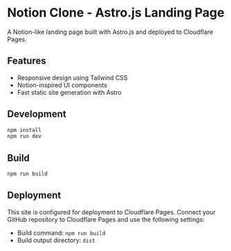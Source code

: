 # Notion Clone - Astro.js Landing Page

A Notion-like landing page built with Astro.js and deployed to Cloudflare Pages.

## Features

- Responsive design using Tailwind CSS
- Notion-inspired UI components
- Fast static site generation with Astro

## Development

```bash
npm install
npm run dev
```

## Build

```bash
npm run build
```

## Deployment

This site is configured for deployment to Cloudflare Pages. Connect your GitHub repository to Cloudflare Pages and use the following settings:

- Build command: `npm run build`
- Build output directory: `dist`